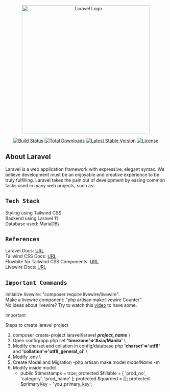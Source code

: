<p align="center"><a href="https://laravel.com" target="_blank"><img src="https://raw.githubusercontent.com/laravel/art/master/logo-lockup/5%20SVG/2%20CMYK/1%20Full%20Color/laravel-logolockup-cmyk-red.svg" width="400" alt="Laravel Logo"></a></p>

<p align="center">
<a href="https://github.com/laravel/framework/actions"><img src="https://github.com/laravel/framework/workflows/tests/badge.svg" alt="Build Status"></a>
<a href="https://packagist.org/packages/laravel/framework"><img src="https://img.shields.io/packagist/dt/laravel/framework" alt="Total Downloads"></a>
<a href="https://packagist.org/packages/laravel/framework"><img src="https://img.shields.io/packagist/v/laravel/framework" alt="Latest Stable Version"></a>
<a href="https://packagist.org/packages/laravel/framework"><img src="https://img.shields.io/packagist/l/laravel/framework" alt="License"></a>
</p>

## About Laravel

Laravel is a web application framework with expressive, elegant syntax. We believe development must be an enjoyable and creative experience to be truly fulfilling. Laravel takes the pain out of development by easing common tasks used in many web projects, such as:

## `Tech Stack`

Styling using Tailwind CSS\
Backend using Laravel 11\
Database used: MariaDB\

## `References`

Laravel Docs: [URL](https://laravel.com/docs/11.x)\
Tailwind CSS Docs: [URL](https://tailwindcss.com/docs/font-weight)\
Flowbite for Tailwind CSS Components: [URL](https://flowbite.com/docs/components)\
Livewire Docs: [URL](https://livewire.laravel.com/docs)

## `Important Commands`

Initialize livewire: "composer require livewire/livewire".\
Make a livewire component: "php artisan make:livewire Counter".\
No ideas about livewire? Try to watch this [video](https://www.youtube.com/watch?v=hL7sVFSkph8) to have some.

> [!IMPORTANT]
> Steps to create laravel project

1. composer create-project laravel/laravel **_project_name_** \
2. Open config/app.php set **'timezone'=>'Asia/Manila'** \
3. Modify charset and collation in config/database.php **'charset'=>'utf8'** and **'collation'=>'utf8_general_ci'** \
4. Modify .env \
5. Create Model and Migration
    -php artisan make:model _modelName_ -m
6. Modify inside model
    - public $timestamps = true; 
    protected $fillable = [
        'prod_no',
        'category',
        'prod_name'
    ];
    protected $guarded = [];
    protected $primaryKey = 'you_primary_key';